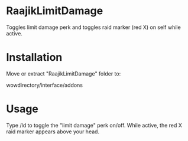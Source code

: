 # RaajikLimitDamage
 Toggles limit damage perk and toggles raid marker (red X) on self while active.

# Installation
 Move or extract "RaajikLimitDamage" folder to:
 
 wowdirectory/interface/addons

# Usage
 Type /ld to toggle the "limit damage" perk on/off. While active, the red X raid marker appears above your head.

